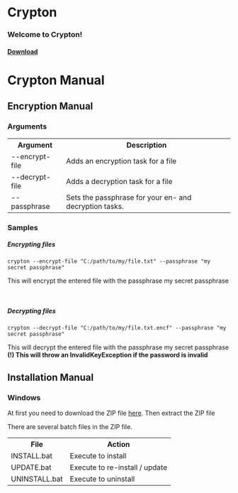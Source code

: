 # Crypton
<h3>Welcome to Crypton!</h3>
<h4><a href="cryptonapp.netlify.app">Download</a></h4>

<h1>Crypton Manual</h1>
<h2>Encryption Manual</h2>
<h3>Arguments</h3>

<table>
  <tr>
    <th>Argument</th>
    <th>Description</th>
  </tr>
  <tr>
    <td>--encrypt-file</td>
    <td>Adds an encryption task for a file</td>
  </tr>
  <tr>
    <td>--decrypt-file</td>
    <td>Adds a decryption task for a file</td>
  </tr>
  <tr>
    <td>--passphrase</td>
    <td>Sets the passphrase for your en- and decryption tasks.</td>
  </tr>
</table>

<h3>Samples</h3>
<h5>Encrypting files</h5>

```
crypton --encrypt-file "C:/path/to/my/file.txt" --passphrase "my secret passphrase"
```

<p>This will encrypt the entered file with the passphrase my secret passphrase</p>
<br/>
<h5>Decrypting files</h5>

```
crypton --decrypt-file "C:/path/to/my/file.txt.encf" --passphrase "my secret passphrase"
```

<p>
This will decrypt the entered file with the passphrase my secret passphrase
<br/>
  <b>(!) This will throw an InvalidKeyException if the password is invalid</b>
</p>

<h2>Installation Manual</h2>
<h3>Windows</h3>

At first you need to download the ZIP file [here](https://cryptonapp.netlify.app).
Then extract the ZIP file

There are several batch files in the ZIP file.
<table>
  <tr>
    <th>File</th>
    <th>Action</th>
  <tr>
  <tr>
    <td>INSTALL.bat</td>
    <td>Execute to install</td>
  </tr>
  <tr>
    <td>UPDATE.bat</td>
    <td>Execute to re-install / update</td>
  </tr>
  <tr>
    <td>UNINSTALL.bat</td>
    <td>Execute to uninstall</td>
  </tr>
</table>
